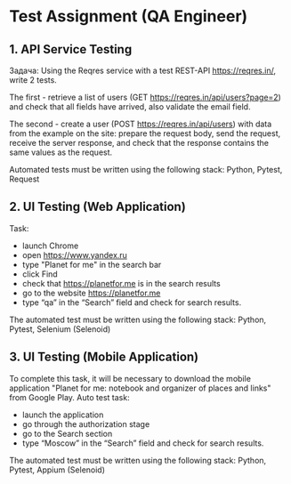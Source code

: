 # Test Assignment (QA Engineer)

## 1. API Service Testing

Задача:
Using the Reqres service with a test  REST-API https://reqres.in/,  write 2 tests.

The first - retrieve a list of users (GET https://reqres.in/api/users?page=2) and check that all fields have arrived, also validate the email field.

The second - create a user (POST https://reqres.in/api/users) with data from the example on the site: prepare the request body, send the request, receive the server response, and check that the response contains the same values as the request.

Automated tests must be written using the following stack:
Python, Pytest, Request

## 2. UI Testing (Web Application)

Task:
* launch Chrome
* open https://www.yandex.ru
* type "Planet for me" in the search bar
* click Find
* check that https://planetfor.me is in the search results
* go to the website https://planetfor.me
* type “qa” in the “Search” field and check for search results.

The automated test must be written using the following stack:
Python, Pytest, Selenium (Selenoid)
## 3. UI Testing (Mobile Application)

To complete this task, it will be necessary to download the mobile application "Planet for me: notebook and organizer of places and links" from Google Play.
Auto test task:
* launch the application
* go through the authorization stage
* go to the Search section
* type “Moscow” in the “Search” field and check for search results.

The automated test must be written using the following stack:
Python, Pytest, Appium (Selenoid)